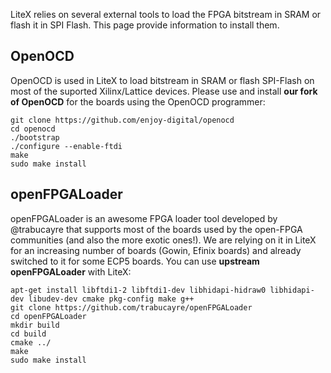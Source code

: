 LiteX relies on several external tools to load the FPGA bitstream in SRAM or flash it in SPI Flash. This page provide information to install them.

## OpenOCD

OpenOCD is used in LiteX to load bitstream in SRAM or flash SPI-Flash on most of the suported Xilinx/Lattice devices. Please use and install **our fork of OpenOCD** for the boards using the OpenOCD programmer:

    git clone https://github.com/enjoy-digital/openocd
    cd openocd  
    ./bootstrap  
    ./configure --enable-ftdi  
    make  
    sudo make install

## openFPGALoader

openFPGALoader is an awesome FPGA loader tool developed by @trabucayre that supports most of the boards used by the open-FPGA communities (and also the more exotic ones!). We are relying on it in LiteX for an increasing number of boards (Gowin, Efinix boards) and already switched to it for some ECP5 boards. You can use **upstream openFPGALoader** with LiteX:

    apt-get install libftdi1-2 libftdi1-dev libhidapi-hidraw0 libhidapi-dev libudev-dev cmake pkg-config make g++
    git clone https://github.com/trabucayre/openFPGALoader
    cd openFPGALoader
    mkdir build
    cd build
    cmake ../
    make
    sudo make install
